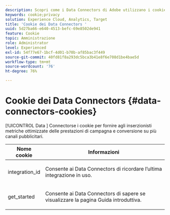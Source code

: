 ```yaml
---
description: Scopri come i Data Connectors di Adobe utilizzano i cookie per fornire agli inserzionisti metriche ottimizzate delle prestazioni di una campagna e della conversione su più canali pubblicitari.
keywords: cookie;privacy
solution: Experience Cloud, Analytics, Target
title: 'Cookie dei Data Connectors '
uuid: 5d27ba66-e640-4513-befc-69e8502de941
feature: Cookie
topic: Amministrazione
role: Administrator
level: Experienced
exl-id: 54f77e67-1bcf-4d01-b70b-af85bac3f449
source-git-commit: 40fd81f8a293dc5bca3b41e8f6e708d1be4bae5d
workflow-type: tm+mt
source-wordcount: '76'
ht-degree: 76%

---
```


# Cookie dei Data Connectors {#data-connectors-cookies}

[!UICONTROL Data ] Connectorse i cookie per fornire agli inserzionisti metriche ottimizzate delle prestazioni di campagna e conversione su più canali pubblicitari.

<table id="table_54B402C6E19C4A70B1E27BC9DFF776EB"> 
 <thead> 
  <tr> 
   <th colname="col1" class="entry"> Nome cookie </th> 
   <th colname="col2" class="entry"> Informazioni </th> 
  </tr> 
 </thead>
 <tbody> 
  <tr> 
   <td colname="col1"> <p>integration_id </p> </td> 
   <td colname="col2"> <p>Consente ai Data Connectors di ricordare l’ultima integrazione in uso. </p> </td> 
  </tr> 
  <tr> 
   <td colname="col1"> <p>get_started </p> </td> 
   <td colname="col2"> <p>Consente ai Data Connectors di sapere se visualizzare la pagina <span class="wintitle">Guida introduttiva</span>. </p> </td> 
  </tr> 
 </tbody> 
</table>
